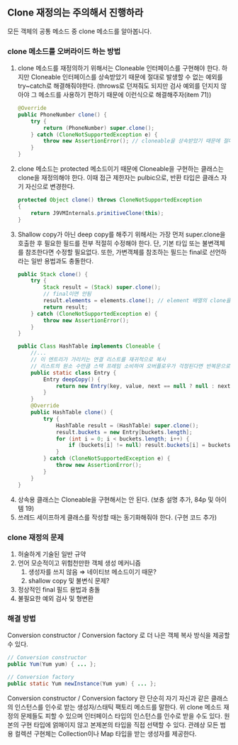 ## Clone 재정의는 주의해서 진행하라
모든 객체의 공통 메소드 중 clone 메소드를 알아봅니다.
### clone 메소드를 오버라이드 하는 방법

1. clone 메소드를 재정의하기 위해서는 Cloneable 인터페이스를 구현해야 한다. 하지만 Cloneable 인터페이스를 상속받았기 때문에 절대로 발생할 수 없는 예외를 try~catch로 해결해줘야한다. (throws로 던져줘도 되지만 검사 예외를 던지지 않아야 그 메소드를 사용하기 편하기 때문에 이런식으로 해결해주자(item 71))
    ```java
    @Override
    public PhoneNumber clone() {
        try {
            return (PhoneNumber) super.clone();
        } catch (CloneNotSupportedException e) {
            throw new AssertionError(); // cloneable을 상속받았기 때문에 절대로 오류가 발생하지 않는다
        }
    }
    ```
2. clone 메소드는 protected 메소드이기 때문에 Cloneable을 구현하는 클래스는 clone을 재정의해야 한다. 이때 접근 제한자는 pulbic으로, 반환 타입은 클래스 자기 자신으로 변경한다.
    ```java
    protected Object clone() throws CloneNotSupportedException
    {
        return J9VMInternals.primitiveClone(this);
    }
    ```
3. Shallow copy가 아닌 deep copy를 해주기 위해서는 가장 먼저 super.clone을 호출한 후 필요한 필드를 전부 적절히 수정해야 한다. 단, 기본 타입 또는 불변객체를 참조한다면 수정할 필요없다. 또한, 가변객체를 참조하는 필드는 final로 선언하라는 일반 용법과도 충돌한다.
    ```java
    public Stack clone() {
        try {
            Stack result = (Stack) super.clone();
            // final이면 안됨
            result.elements = elements.clone(); // element 배열의 clone을 재귀적으로 호출
            return result;
        } catch (CloneNotSupportedException e) {
            throw new AssertionError();
        }
    }
    
    public Class HashTable implements Cloneable {
        //...
        // 이 엔트리가 가리키는 연결 리스트를 재귀적으로 복사
        // 리스트의 원소 수만큼 스택 프레임 소비하여 오버플로우가 걱정된다면 반복문으로
        public static class Entry {
            Entry deepCopy() {
                return new Entry(key, value, next == null ? null : next.deepCopy());
            }
        }
        @Override
        public HashTable clone() {
            try {
                HashTable result = (HashTable) super.clone();
                result.buckets = new Entry[buckets.length];
                for (int i = 0; i < buckets.length; i++) {
                    if (buckets[i] != null) result.buckets[i] = buckets[i].deepCopy();
                }
            } catch (CloneNotSupportedException e) {
                throw new AssertionError();
            }
        }
    }
    ```
4. 상속용 클래스는 Cloneable을 구현해서는 안 된다. (보충 설명 추가, 84p 및 아이템 19)
5. 쓰레드 세이프하게 클래스를 작성할 때는 동기화해줘야 한다. (구현 코드 추가)

### clone 재정의 문제
1. 허술하게 기술된 일반 규약
2. 언어 모순적이고 위험천만한 객체 생성 메커니즘
    1. 생성자를 쓰지 않음 ⇒ 네이티브 메소드이기 때문?
    2. shallow copy 및 불변식 문제?
3. 정상적인 final 필드 용법과 충돌
4. 불필요한 예외 검사 및 형변환

### 해결 방법
Conversion constructor / Conversion factory 로 더 나은 객체 복사 방식을 제공할 수 있다.
```java
// Conversion constructor 
public Yum(Yum yum) { ... };

// Conversion factory
public static Yum newInstance(Yum yum) { ... }; 
```
Conversion constructor / Conversion factory 란 단순히 자기 자신과 같은 클래스의 인스턴스를 인수로 받는 생성자/스태틱 팩토리 메소드를 말한다. 위 clone 메소드 재정의 문제들도 피할 수 있으며 인터페이스 타입의 인스턴스를 인수로 받을 수도 있다. 원본의 구현 타입에 얽매이지 않고 본제본의 타입을 직접 선택할 수 있다. 관례상 모든 범용 컬렉션 구현체는 Collection이나 Map 타입을 받는 생성자를 제공한다.